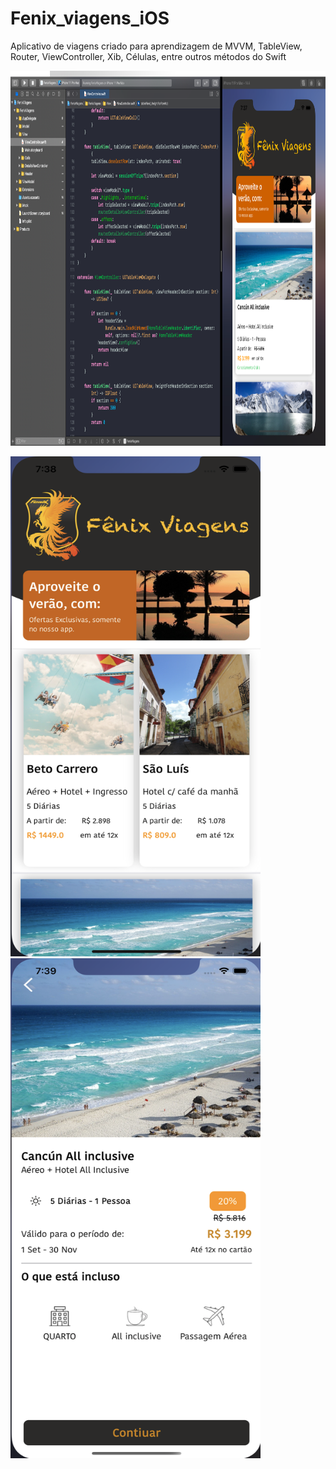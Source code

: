# Fenix_viagens_iOS
Aplicativo de viagens criado para aprendizagem de MVVM, TableView, Router, ViewController, Xib, Células, entre outros métodos do Swift


<img src="https://github.com/jeff77araujo/Fenix_viagens_iOS/blob/main/projeto_fenix_viagens.png" height=600 width=1300 /> 

<img src="https://github.com/jeff77araujo/Fenix_viagens_iOS/blob/main/home_fenix_viagens.png" height=800 width=400 /> <img src="https://github.com/jeff77araujo/Fenix_viagens_iOS/blob/main/detalhes_fenix_viagens.png" height=800 width=400 /> 

